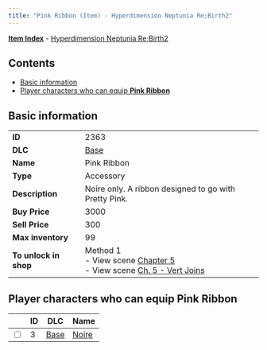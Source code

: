 ```yaml
---
title: "Pink Ribbon (Item) - Hyperdimension Neptunia Re;Birth2"
---
```


[**Item Index**](/neptunia/rb2/item/index.html) - [Hyperdimension Neptunia Re;Birth2](/neptunia/rb2)

## Contents

- [Basic information](#basic-information)
- [Player characters who can equip **Pink Ribbon**](#player-characters-who-can-equip-pink-ribbon)

## Basic information

|   |   |
| -- | -- |
| **ID** | 2363 |
| **DLC** | [Base](/neptunia/rb2/dlc/0-base.html) |
| **Name** | Pink Ribbon |
| **Type** | Accessory |
| **Description** | Noire only. A ribbon designed to go with Pretty Pink. |
| **Buy Price** | 3000 |
| **Sell Price** | 300 |
| **Max inventory** | 99 |
| **To unlock in shop** | Method 1<br />- View scene [Chapter 5](/neptunia/rb2/scene/0-351-chapter-5.html)<br />- View scene [Ch. 5 - Vert Joins](/neptunia/rb2/scene/0-376-ch-5-vert-joins.html) |

## Player characters who can equip **Pink Ribbon**

|    | ID | DLC | Name |
| -- | -- | --- | ---- |
| <input type="checkbox" id="rb2-player-0-3" class="trackbox" /> | 3 | [Base](/neptunia/rb2/dlc/0-base.html) | [Noire](/neptunia/rb2/player/0-3-noire.html) |